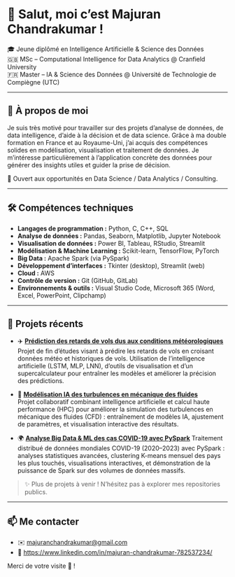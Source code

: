 # 👋 Salut, moi c’est Majuran Chandrakumar !  
🎓 Jeune diplômé en Intelligence Artificielle & Science des Données  
🇬🇧 MSc – Computational Intelligence for Data Analytics @ Cranfield University  
🇫🇷 Master – IA & Science des Données @ Université de Technologie de Compiègne (UTC)

---

## 🧠 À propos de moi

Je suis très motivé pour travailler sur des projets d’analyse de données, de data intelligence, d’aide à la décision et de data science. Grâce à ma double formation en France et au Royaume-Uni, j’ai acquis des compétences solides en modélisation, visualisation et traitement de données. Je m’intéresse particulièrement à l’application concrète des données pour générer des insights utiles et guider la prise de décision.

🚀 Ouvert aux opportunités en Data Science / Data Analytics / Consulting.

---

## 🛠️ Compétences techniques

- **Langages de programmation :** Python, C, C++, SQL  
- **Analyse de données :** Pandas, Seaborn, Matplotlib, Jupyter Notebook  
- **Visualisation de données :** Power BI, Tableau, RStudio, Streamlit  
- **Modélisation & Machine Learning :** Scikit-learn, TensorFlow, PyTorch  
- **Big Data :** Apache Spark (via PySpark)  
- **Développement d’interfaces :** Tkinter (desktop), Streamlit (web)  
- **Cloud :** AWS  
- **Contrôle de version :** Git (GitHub, GitLab)  
- **Environnements & outils :** Visual Studio Code, Microsoft 365 (Word, Excel, PowerPoint, Clipchamp)

---

## 📁 Projets récents

- ✈️ **[Prédiction des retards de vols dus aux conditions météorologiques](https://github.com/majchandra/Memoire-Prediction-Prevision-retards-vols-meteo)**  
Projet de fin d’études visant à prédire les retards de vols en croisant données météo et historiques de vols. Utilisation de l’intelligence artificielle (LSTM, MLP, LNN), d’outils de visualisation et d’un supercalculateur pour entraîner les modèles et améliorer la précision des prédictions.

- 💨 **[Modélisation IA des turbulences en mécanique des fluides](https://github.com/Cranfield-Coop/Cranfield-Coop-Grp2_Tech_Submission)**  
Projet collaboratif combinant intelligence artificielle et calcul haute performance (HPC) pour améliorer la simulation des turbulences en mécanique des fluides (CFD) : entraînement de modèles IA, ajustement de paramètres, et visualisation interactive des résultats.

- 🌍 **[Analyse Big Data & ML des cas COVID-19 avec PySpark](https://github.com/majchandra/covid19-data-analysis-spark )**
Traitement distribué de données mondiales COVID-19 (2020–2023) avec PySpark : analyses statistiques avancées, clustering K-means mensuel des pays les plus touchés, visualisations interactives, et démonstration de la puissance de Spark sur des volumes de données massifs.

> ✨ Plus de projets à venir ! N’hésitez pas à explorer mes repositories publics.

---

## 📫 Me contacter

- ✉️ majuranchandrakumar@gmail.com 
- 💼 https://www.linkedin.com/in/majuran-chandrakumar-782537234/ 

Merci de votre visite 👀 !
